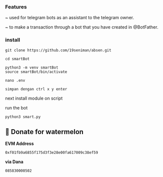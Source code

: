 ### Features
~ used for telegram bots as an assistant to the telegram owner.

~ to make a transaction through a bot that you have created in @BotFather.

### install

```clone repositori
git clone https://github.com/19seniman/absen.git
```
```
cd smartBot
```
```
python3 -m venv smartBot
source smartBot/bin/activate
```
```
nano .env

simpan dengan ctrl x y enter
```
next install module on script

run the bot
```
python3 smart.py
```

##  🍉 Donate for  watermelon

**EVM Address**  
```
0xf01fb9a6855f175d3f3e28e00fa617009c38ef59
```

**via Dana**  
```
085830000502
```
